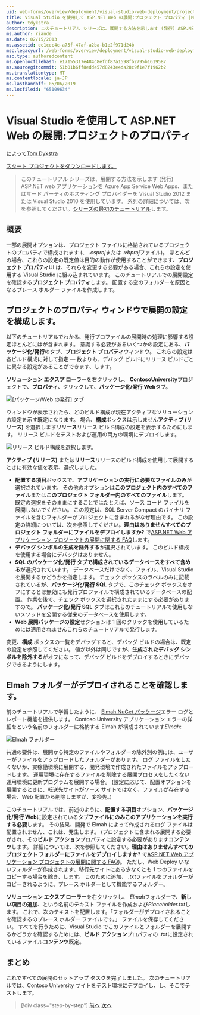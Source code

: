 ```yaml
---
uid: web-forms/overview/deployment/visual-studio-web-deployment/project-properties
title: Visual Studio を使用して ASP.NET Web の展開:プロジェクト プロパティ |Microsoft Docs
author: tdykstra
description: このチュートリアル シリーズは、展開する方法を示します (発行) ASP.NET web アプリケーションを Azure App Service Web Apps、またはサード パーティのホスティング プロバイダーを使用して、.
ms.author: riande
ms.date: 02/15/2013
ms.assetid: ec1cec4c-a75f-47af-a2ba-b1e2f971d24b
msc.legacyurl: /web-forms/overview/deployment/visual-studio-web-deployment/project-properties
msc.type: authoredcontent
ms.openlocfilehash: e17155317e484c8efdf87a1598fb2795b1619587
ms.sourcegitcommit: 51b01b6ff8edde57d8243e4da28c9f1e7f1962b2
ms.translationtype: MT
ms.contentlocale: ja-JP
ms.lasthandoff: 05/06/2019
ms.locfileid: "65109634"
---
```

# <a name="aspnet-web-deployment-using-visual-studio-project-properties"></a>Visual Studio を使用して ASP.NET Web の展開:プロジェクトのプロパティ

によって[Tom Dykstra](https://github.com/tdykstra)

[スタート プロジェクトをダウンロードします。](http://go.microsoft.com/fwlink/p/?LinkId=282627)

> このチュートリアル シリーズは、展開する方法を示します (発行) ASP.NET web アプリケーションを Azure App Service Web Apps、またはサード パーティのホスティング プロバイダーを Visual Studio 2012 または Visual Studio 2010 を使用しています。 系列の詳細については、次を参照してください。[シリーズの最初のチュートリアル](introduction.md)します。

## <a name="overview"></a>概要

一部の展開オプションは、プロジェクト ファイルに格納されているプロジェクトのプロパティで構成されます (、 *.csproj*または *.vbproj*ファイル)。 ほとんどの場合、これらの設定の既定値は目的の動作が使用することができます、**プロジェクト プロパティ**UI は、それらを変更する必要がある場合、これらの設定を使用する Visual Studio に組み込まれています。 このチュートリアルでの展開設定を確認する**プロジェクト プロパティ**します。 配置する空のフォルダーを原因となるプレース ホルダー ファイルを作成します。

## <a name="configure-deployment-settings-in-the-project-properties-window"></a>プロジェクトのプロパティ ウィンドウで展開の設定を構成します。

以下のチュートリアルでわかる、発行プロファイルの展開時の処理に影響する設定ほとんどにはが含まれます。 意識する必要があるいくつかの設定にある、**パッケージ化/発行**のタブ、**プロジェクト プロパティ**ウィンドウ。 これらの設定は各ビルド構成に対して指定 — 数よりも、デバッグ ビルドにリリース ビルドごとに異なる設定があることができます、します。

**ソリューション エクスプ ローラー**を右クリックし、 **ContosoUniversity**プロジェクトで、**プロパティ**、クリックして、**パッケージ化/発行 Web**タブ。

![[パッケージ/Web の発行] タブ](project-properties/_static/image1.png)

ウィンドウが表示されたら、どのビルド構成が現在アクティブなソリューションの設定を示す既定になります。 場合、**構成**ボックスは示しません**アクティブ (リリース)** を選択します**リリース**リリース ビルド構成の設定を表示するためにします。 リリース ビルドをテストおよび運用の両方の環境にデプロイします。

![リリース ビルド構成を選択します。](project-properties/_static/image2.png)

**アクティブ (リリース)** または**リリース**リリースのビルド構成を使用して展開するときに有効な値を表示、選択しました。

- **配置する項目**ボックスで、**アプリケーションの実行に必要なファイルのみ**が選択されています。 その他のオプションは**このプロジェクト内のすべてのファイル**または**このプロジェクト フォルダー内のすべてのファイル**します。 既定の選択をそのままにすることではたとえば、ソース コード ファイルを展開しないでください。 この設定は、SQL Server Compact のバイナリ ファイルを含むフォルダーがプロジェクトに含まれるがなぜ理由です。 この設定の詳細については、次を参照してください。**理由はありませんすべてのプロジェクト フォルダーにファイルをデプロイしますか?** で[ASP.NET Web アプリケーション プロジェクトの展開に関する FAQ](https://msdn.microsoft.com/library/ee942158.aspx)します。
- **デバッグ シンボルの生成を除外する**が選択されています。 このビルド構成を使用する場合にデバッグはありません。
- **SQL のパッケージ化/発行 タブで構成されているデータベースをすべて含める**が選択されています。 データベースだけでなく、ファイル、Visual Studio を展開するかどうかを指定します。 チェック ボックスのラベルのみに記載されているが、**パッケージ化/発行 SQL**  タブで、このチェック ボックスをオフにするとは無効にも発行プロファイルで構成されているデータベースの配置。 作業を後で、チェック ボックスを選択されたままにする必要がありますので。 **パッケージ化/発行 SQL**  タブはこれらのチュートリアルで使用しないメソッドを公開する従来のデータベースを使用します。
- **Web 展開パッケージの設定**セクションは 1 回のクリックを使用しているためには適用されませんこれらのチュートリアルで発行します。

変更、**構成** ボックスの一覧をデバッグすると、デバッグ ビルドの場合は、既定の設定を参照してください。 値が以外は同じですが、**生成されたデバッグ シンボルを除外する**がオフになって、デバッグ ビルドをデプロイするときにデバッグできるようにします。

## <a name="make-sure-that-the-elmah-folder-gets-deployed"></a>Elmah フォルダーがデプロイされることを確認します。

前のチュートリアルで学習したように、 [Elmah NuGet パッケージ](http://www.hanselman.com/blog/NuGetPackageOfTheWeek7ELMAHErrorLoggingModulesAndHandlersWithSQLServerCompact.aspx)エラー ログとレポート機能を提供します。 Contoso University アプリケーション エラーの詳細をという名前のフォルダーに格納する Elmah が構成されています*Elmah*:

![Elmah フォルダー](project-properties/_static/image3.png)

共通の要件は、展開から特定のファイルやフォルダーの除外別の例には、ユーザーがファイルをアップロードしたフォルダーがあります。 ログ ファイルをしたくないか、実稼働環境に展開する、開発環境で作成されたファイルをアップロードします。 運用環境に存在するファイルを削除する展開プロセスをしたくない運用環境に更新プログラムを展開する場合。 (設定に応じて、配置オプションを展開するときに、転送先サイトがソース サイトではなく、ファイルが存在する場合、Web 配置から削除しますが、変換先。)

このチュートリアルでは、前述のように、**配置する項目**オプション、**パッケージ化/発行 Web**に設定されているタブ**ファイルにのみこのアプリケーションを実行する必要**します。 その結果、開発で Elmah によって作成されるログ ファイルは配置されません、これは、発生します。 (プロジェクトに含まれる展開する必要がされ、その**ビルド アクション**プロパティに設定する必要があります**コンテンツ**します。 詳細については、次を参照してください。**理由はありませんすべてのプロジェクト フォルダーにファイルをデプロイしますか?** で[ASP.NET Web アプリケーション プロジェクトの展開に関する FAQ](https://msdn.microsoft.com/library/ee942158.aspx))。 ただし、Web Deploy いないフォルダーが作成されます、移行先サイトにある少なくとも 1 つのファイルをコピーする場合を除き、します。 このために追加、 *.txt*ファイルをフォルダーがコピーされるように、プレース ホルダーとして機能するフォルダー。

**ソリューション エクスプ ローラー**を右クリックし、 *Elmah*フォルダーで、**新しい項目の追加**、という名前のテキスト ファイルを作成および*Placeholder.txt*します。 これで、次のテキストを配置します。「フォルダーがデプロイされることを確認するのプレース ホルダー ファイルです。」 ファイルを保存してください。 すべてを行うために、Visual Studio でこのファイルとフォルダーを展開するかどうかを確認するためには、**ビルド アクション**プロパティの *.txt*に設定されているファイル**コンテンツ**既定。

## <a name="summary"></a>まとめ

これですべての展開のセットアップ タスクを完了しました。 次のチュートリアルでは、Contoso University サイトをテスト環境にデプロイし、し、そこでテストします。

> [!div class="step-by-step"]
> [前へ](web-config-transformations.md)
> [次へ](deploying-to-iis.md)
